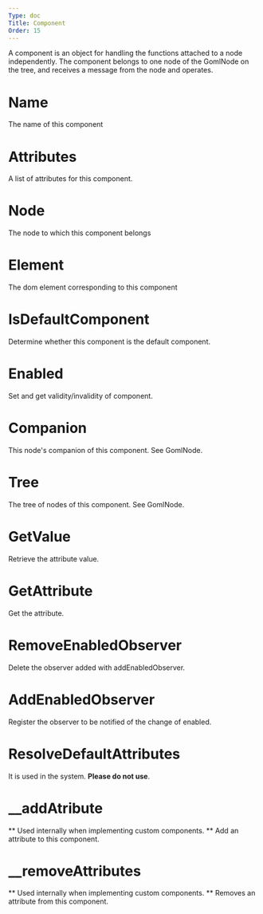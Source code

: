 ```yaml
---
Type: doc
Title: Component
Order: 15
---
```


A component is an object for handling the functions attached to a node independently.
The component belongs to one node of the GomlNode on the tree, and receives a message from the node and operates.

# Name
The name of this component
# Attributes
A list of attributes for this component.
# Node
The node to which this component belongs
# Element
The dom element corresponding to this component
# IsDefaultComponent
Determine whether this component is the default component.
# Enabled
Set and get validity/invalidity of component.
# Companion
This node's companion of this component. See GomlNode.
# Tree
The tree of nodes of this component. See GomlNode.
# GetValue
Retrieve the attribute value.
# GetAttribute
Get the attribute.
# RemoveEnabledObserver
Delete the observer added with addEnabledObserver.
# AddEnabledObserver
Register the observer to be notified of the change of enabled.
# ResolveDefaultAttributes
It is used in the system. **Please do not use**.
# __addAtribute
** Used internally when implementing custom components. **
Add an attribute to this component.
# __removeAttributes
** Used internally when implementing custom components. **
Removes an attribute from this component.
